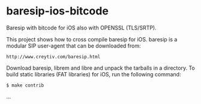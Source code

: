 baresip-ios-bitcode
===================

Baresip with bitcode for iOS also with OPENSSL (TLS/SRTP).


This project shows how to cross compile baresip for iOS.
baresip is a modular SIP user-agent that can be downloaded
from:

    http://www.creytiv.com/baresip.html




Download baresip, librem and libre and unpack the tarballs
in a directory. To build static libraries (FAT libraries)
for iOS, run the following command:


    $ make contrib


...
